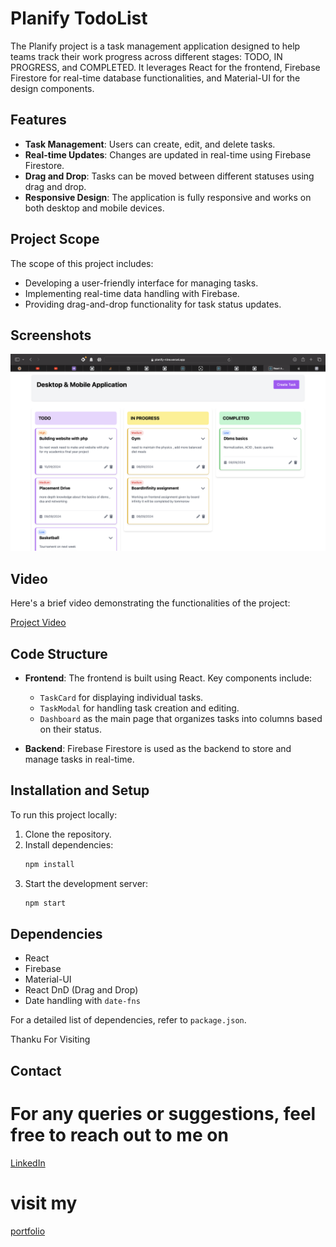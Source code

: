 # Planify TodoList

The Planify project is a task management application designed to help teams track their work progress across different stages: TODO, IN PROGRESS, and COMPLETED. It leverages React for the frontend, Firebase Firestore for real-time database functionalities, and Material-UI for the design components.

## Features

- **Task Management**: Users can create, edit, and delete tasks.
- **Real-time Updates**: Changes are updated in real-time using Firebase Firestore.
- **Drag and Drop**: Tasks can be moved between different statuses using drag and drop.
- **Responsive Design**: The application is fully responsive and works on both desktop and mobile devices.

## Project Scope

The scope of this project includes:
- Developing a user-friendly interface for managing tasks.
- Implementing real-time data handling with Firebase.
- Providing drag-and-drop functionality for task status updates.

## Screenshots

![Dashboard](dashboard.jpg)

## Video

Here's a brief video demonstrating the functionalities of the project:

[Project Video](video.mp4)


## Code Structure

- **Frontend**: The frontend is built using React. Key components include:
  - `TaskCard` for displaying individual tasks.
  - `TaskModal` for handling task creation and editing.
  - `Dashboard` as the main page that organizes tasks into columns based on their status.

- **Backend**: Firebase Firestore is used as the backend to store and manage tasks in real-time.

## Installation and Setup

To run this project locally:
1. Clone the repository.
2. Install dependencies:
   ```bash
   npm install
   ```
3. Start the development server:
   ```bash
   npm start
   ```

## Dependencies

- React
- Firebase
- Material-UI
- React DnD (Drag and Drop)
- Date handling with `date-fns`

For a detailed list of dependencies, refer to `package.json`.

Thanku For Visiting

## Contact

# For any queries or suggestions, feel free to reach out to me on 
[LinkedIn](https://www.linkedin.com/in/azharuddindev)

# visit my 
[portfolio](https://imazhar.vercel.app)

